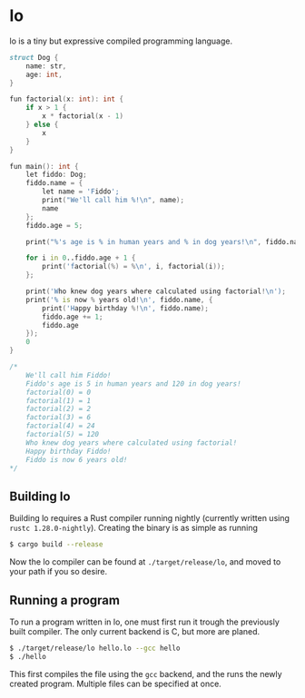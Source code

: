 # lo

lo is a tiny but expressive compiled programming language.

```d
struct Dog {
    name: str,
    age: int,
}

fun factorial(x: int): int {
    if x > 1 {
        x * factorial(x - 1)
    } else {
        x
    }
}

fun main(): int {
    let fiddo: Dog;
    fiddo.name = {
        let name = 'Fiddo';
        print("We'll call him %!\n", name);
        name
    };
    fiddo.age = 5;

    print("%'s age is % in human years and % in dog years!\n", fiddo.name, fiddo.age, factorial(fiddo.age));

    for i in 0..fiddo.age + 1 {
        print('factorial(%) = %\n', i, factorial(i));
    };

    print('Who knew dog years where calculated using factorial!\n');
    print('% is now % years old!\n', fiddo.name, {
        print('Happy birthday %!\n', fiddo.name);
        fiddo.age += 1;
        fiddo.age
    });
    0
}

/*
	We'll call him Fiddo!
	Fiddo's age is 5 in human years and 120 in dog years!
	factorial(0) = 0
	factorial(1) = 1
	factorial(2) = 2
	factorial(3) = 6
	factorial(4) = 24
	factorial(5) = 120
	Who knew dog years where calculated using factorial!
	Happy birthday Fiddo!
	Fiddo is now 6 years old!
*/
```

## Building lo

Building lo requires a Rust compiler running nightly (currently written using `rustc 1.28.0-nightly`). Creating the binary is as simple as running

```bash
$ cargo build --release
```

Now the lo compiler can be found at `./target/release/lo`, and moved to your path if you so desire.

## Running a program

To run a program written in lo, one must first run it trough the previously built compiler. The only current backend is C, but more are planed.

```bash
$ ./target/release/lo hello.lo --gcc hello
$ ./hello
```

This first compiles the file using the `gcc` backend, and the runs the newly created program. Multiple files can be specified at once.
